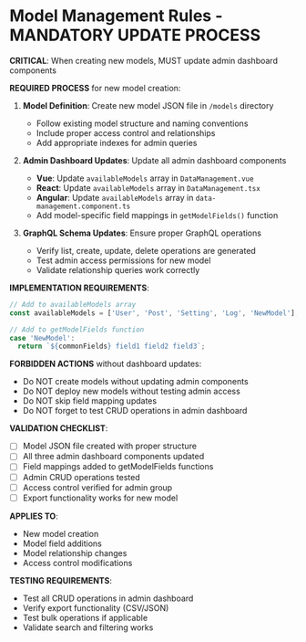 # Model Management Rules - MANDATORY UPDATE PROCESS

**CRITICAL**: When creating new models, MUST update admin dashboard components

**REQUIRED PROCESS** for new model creation:

1. **Model Definition**: Create new model JSON file in `/models` directory
   - Follow existing model structure and naming conventions
   - Include proper access control and relationships
   - Add appropriate indexes for admin queries

2. **Admin Dashboard Updates**: Update all admin dashboard components
   - **Vue**: Update `availableModels` array in `DataManagement.vue`
   - **React**: Update `availableModels` array in `DataManagement.tsx`
   - **Angular**: Update `availableModels` array in `data-management.component.ts`
   - Add model-specific field mappings in `getModelFields()` function

3. **GraphQL Schema Updates**: Ensure proper GraphQL operations
   - Verify list, create, update, delete operations are generated
   - Test admin access permissions for new model
   - Validate relationship queries work correctly

**IMPLEMENTATION REQUIREMENTS**:

```javascript
// Add to availableModels array
const availableModels = ['User', 'Post', 'Setting', 'Log', 'NewModel'];

// Add to getModelFields function
case 'NewModel':
  return `${commonFields} field1 field2 field3`;
```

**FORBIDDEN ACTIONS** without dashboard updates:
- Do NOT create models without updating admin components
- Do NOT deploy new models without testing admin access
- Do NOT skip field mapping updates
- Do NOT forget to test CRUD operations in admin dashboard

**VALIDATION CHECKLIST**:
- [ ] Model JSON file created with proper structure
- [ ] All three admin dashboard components updated
- [ ] Field mappings added to getModelFields functions
- [ ] Admin CRUD operations tested
- [ ] Access control verified for admin group
- [ ] Export functionality works for new model

**APPLIES TO**:
- New model creation
- Model field additions
- Model relationship changes
- Access control modifications

**TESTING REQUIREMENTS**:
- Test all CRUD operations in admin dashboard
- Verify export functionality (CSV/JSON)
- Test bulk operations if applicable
- Validate search and filtering works